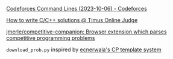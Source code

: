 [Codeforces Command Lines (2023-10-06) - Codeforces]( https://codeforces.com/blog/entry/121114 )

[How to write C/C++ solutions @ Timus Online Judge]( https://acm.timus.ru/help.aspx?topic=cpp )

[jmerle/competitive-companion: Browser extension which parses competitive programming problems]( https://github.com/jmerle/competitive-companion )

`download_prob.py` inspired by [ecnerwala's CP template system]( https://gist.github.com/ecnerwala/ffc9b8c3f61e87ca043393a135d7794d )
